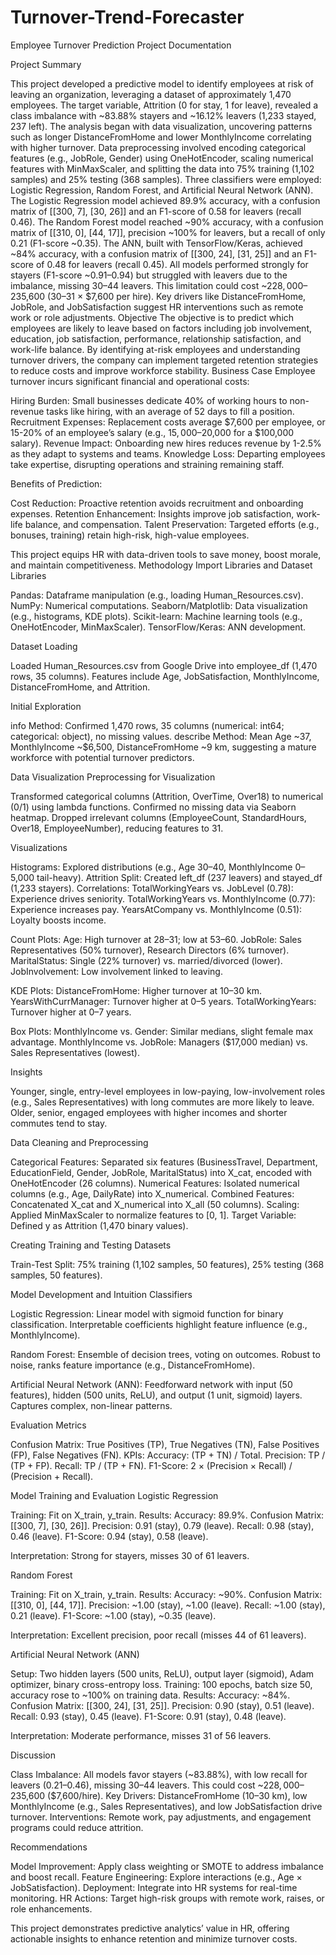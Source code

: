 # Turnover-Trend-Forecaster


Employee Turnover Prediction Project Documentation

Project Summary

This project developed a predictive model to identify employees at risk of leaving an organization, leveraging a dataset of approximately 1,470 employees. The target variable, Attrition (0 for stay, 1 for leave), revealed a class imbalance with ~83.88% stayers and ~16.12% leavers (1,233 stayed, 237 left). The analysis began with data visualization, uncovering patterns such as longer DistanceFromHome and lower MonthlyIncome correlating with higher turnover. Data preprocessing involved encoding categorical features (e.g., JobRole, Gender) using OneHotEncoder, scaling numerical features with MinMaxScaler, and splitting the data into 75% training (1,102 samples) and 25% testing (368 samples).
Three classifiers were employed: Logistic Regression, Random Forest, and Artificial Neural Network (ANN). The Logistic Regression model achieved 89.9% accuracy, with a confusion matrix of [[300, 7], [30, 26]] and an F1-score of 0.58 for leavers (recall 0.46). The Random Forest model reached ~90% accuracy, with a confusion matrix of [[310, 0], [44, 17]], precision ~100% for leavers, but a recall of only 0.21 (F1-score ~0.35). The ANN, built with TensorFlow/Keras, achieved ~84% accuracy, with a confusion matrix of [[300, 24], [31, 25]] and an F1-score of 0.48 for leavers (recall 0.45). All models performed strongly for stayers (F1-score ~0.91–0.94) but struggled with leavers due to the imbalance, missing 30–44 leavers. This limitation could cost ~$228,000–$235,600 (30–31 × $7,600 per hire). Key drivers like DistanceFromHome, JobRole, and JobSatisfaction suggest HR interventions such as remote work or role adjustments.
Objective
The objective is to predict which employees are likely to leave based on factors including job involvement, education, job satisfaction, performance, relationship satisfaction, and work-life balance. By identifying at-risk employees and understanding turnover drivers, the company can implement targeted retention strategies to reduce costs and improve workforce stability.
Business Case
Employee turnover incurs significant financial and operational costs:

Hiring Burden: Small businesses dedicate 40% of working hours to non-revenue tasks like hiring, with an average of 52 days to fill a position.
Recruitment Expenses: Replacement costs average $7,600 per employee, or 15-20% of an employee’s salary (e.g., $15,000–$20,000 for a $100,000 salary).
Revenue Impact: Onboarding new hires reduces revenue by 1-2.5% as they adapt to systems and teams.
Knowledge Loss: Departing employees take expertise, disrupting operations and straining remaining staff.

Benefits of Prediction:

Cost Reduction: Proactive retention avoids recruitment and onboarding expenses.
Retention Enhancement: Insights improve job satisfaction, work-life balance, and compensation.
Talent Preservation: Targeted efforts (e.g., bonuses, training) retain high-risk, high-value employees.

This project equips HR with data-driven tools to save money, boost morale, and maintain competitiveness.
Methodology
Import Libraries and Dataset
Libraries

Pandas: Dataframe manipulation (e.g., loading Human_Resources.csv).
NumPy: Numerical computations.
Seaborn/Matplotlib: Data visualization (e.g., histograms, KDE plots).
Scikit-learn: Machine learning tools (e.g., OneHotEncoder, MinMaxScaler).
TensorFlow/Keras: ANN development.

Dataset Loading

Loaded Human_Resources.csv from Google Drive into employee_df (1,470 rows, 35 columns).
Features include Age, JobSatisfaction, MonthlyIncome, DistanceFromHome, and Attrition.

Initial Exploration

info Method: Confirmed 1,470 rows, 35 columns (numerical: int64; categorical: object), no missing values.
describe Method: Mean Age ~37, MonthlyIncome ~$6,500, DistanceFromHome ~9 km, suggesting a mature workforce with potential turnover predictors.

Data Visualization
Preprocessing for Visualization

Transformed categorical columns (Attrition, OverTime, Over18) to numerical (0/1) using lambda functions.
Confirmed no missing data via Seaborn heatmap.
Dropped irrelevant columns (EmployeeCount, StandardHours, Over18, EmployeeNumber), reducing features to 31.

Visualizations

Histograms: Explored distributions (e.g., Age 30–40, MonthlyIncome $0–$5,000 tail-heavy).
Attrition Split: Created left_df (237 leavers) and stayed_df (1,233 stayers).
Correlations:
TotalWorkingYears vs. JobLevel (0.78): Experience drives seniority.
TotalWorkingYears vs. MonthlyIncome (0.77): Experience increases pay.
YearsAtCompany vs. MonthlyIncome (0.51): Loyalty boosts income.


Count Plots:
Age: High turnover at 28–31; low at 53–60.
JobRole: Sales Representatives (50% turnover), Research Directors (6% turnover).
MaritalStatus: Single (22% turnover) vs. married/divorced (lower).
JobInvolvement: Low involvement linked to leaving.


KDE Plots:
DistanceFromHome: Higher turnover at 10–30 km.
YearsWithCurrManager: Turnover higher at 0–5 years.
TotalWorkingYears: Turnover higher at 0–7 years.


Box Plots:
MonthlyIncome vs. Gender: Similar medians, slight female max advantage.
MonthlyIncome vs. JobRole: Managers ($17,000 median) vs. Sales Representatives (lowest).



Insights

Younger, single, entry-level employees in low-paying, low-involvement roles (e.g., Sales Representatives) with long commutes are more likely to leave.
Older, senior, engaged employees with higher incomes and shorter commutes tend to stay.

Data Cleaning and Preprocessing

Categorical Features: Separated six features (BusinessTravel, Department, EducationField, Gender, JobRole, MaritalStatus) into X_cat, encoded with OneHotEncoder (26 columns).
Numerical Features: Isolated numerical columns (e.g., Age, DailyRate) into X_numerical.
Combined Features: Concatenated X_cat and X_numerical into X_all (50 columns).
Scaling: Applied MinMaxScaler to normalize features to [0, 1].
Target Variable: Defined y as Attrition (1,470 binary values).

Creating Training and Testing Datasets

Train-Test Split: 75% training (1,102 samples, 50 features), 25% testing (368 samples, 50 features).

Model Development and Intuition
Classifiers

Logistic Regression:
Linear model with sigmoid function for binary classification.
Interpretable coefficients highlight feature influence (e.g., MonthlyIncome).


Random Forest:
Ensemble of decision trees, voting on outcomes.
Robust to noise, ranks feature importance (e.g., DistanceFromHome).


Artificial Neural Network (ANN):
Feedforward network with input (50 features), hidden (500 units, ReLU), and output (1 unit, sigmoid) layers.
Captures complex, non-linear patterns.



Evaluation Metrics

Confusion Matrix: True Positives (TP), True Negatives (TN), False Positives (FP), False Negatives (FN).
KPIs:
Accuracy: (TP + TN) / Total.
Precision: TP / (TP + FP).
Recall: TP / (TP + FN).
F1-Score: 2 × (Precision × Recall) / (Precision + Recall).



Model Training and Evaluation
Logistic Regression

Training: Fit on X_train, y_train.
Results:
Accuracy: 89.9%.
Confusion Matrix: [[300, 7], [30, 26]].
Precision: 0.91 (stay), 0.79 (leave).
Recall: 0.98 (stay), 0.46 (leave).
F1-Score: 0.94 (stay), 0.58 (leave).


Interpretation: Strong for stayers, misses 30 of 61 leavers.

Random Forest

Training: Fit on X_train, y_train.
Results:
Accuracy: ~90%.
Confusion Matrix: [[310, 0], [44, 17]].
Precision: ~1.00 (stay), ~1.00 (leave).
Recall: ~1.00 (stay), 0.21 (leave).
F1-Score: ~1.00 (stay), ~0.35 (leave).


Interpretation: Excellent precision, poor recall (misses 44 of 61 leavers).

Artificial Neural Network (ANN)

Setup: Two hidden layers (500 units, ReLU), output layer (sigmoid), Adam optimizer, binary cross-entropy loss.
Training: 100 epochs, batch size 50, accuracy rose to ~100% on training data.
Results:
Accuracy: ~84%.
Confusion Matrix: [[300, 24], [31, 25]].
Precision: 0.90 (stay), 0.51 (leave).
Recall: 0.93 (stay), 0.45 (leave).
F1-Score: 0.91 (stay), 0.48 (leave).


Interpretation: Moderate performance, misses 31 of 56 leavers.

Discussion

Class Imbalance: All models favor stayers (~83.88%), with low recall for leavers (0.21–0.46), missing 30–44 leavers. This could cost ~$228,000–$235,600 ($7,600/hire).
Key Drivers: DistanceFromHome (10–30 km), low MonthlyIncome (e.g., Sales Representatives), and low JobSatisfaction drive turnover.
Interventions: Remote work, pay adjustments, and engagement programs could reduce attrition.

Recommendations

Model Improvement: Apply class weighting or SMOTE to address imbalance and boost recall.
Feature Engineering: Explore interactions (e.g., Age × JobSatisfaction).
Deployment: Integrate into HR systems for real-time monitoring.
HR Actions: Target high-risk groups with remote work, raises, or role enhancements.

This project demonstrates predictive analytics’ value in HR, offering actionable insights to enhance retention and minimize turnover costs.
